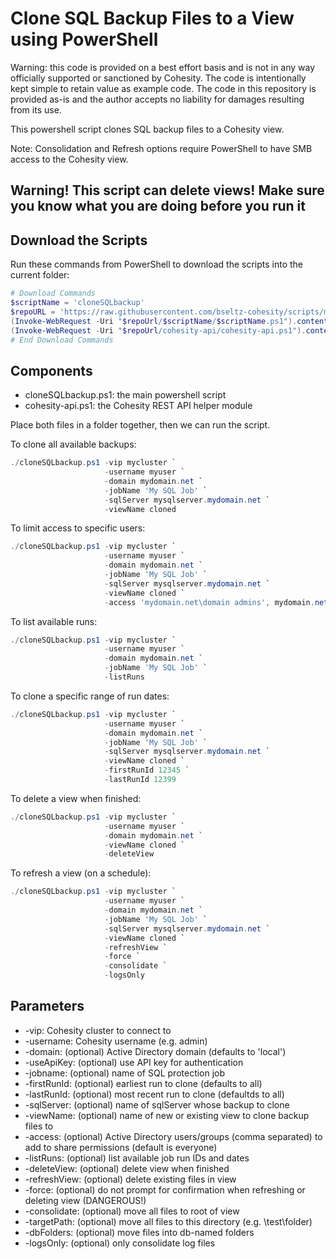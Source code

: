 # Clone SQL Backup Files to a View using PowerShell

Warning: this code is provided on a best effort basis and is not in any way officially supported or sanctioned by Cohesity. The code is intentionally kept simple to retain value as example code. The code in this repository is provided as-is and the author accepts no liability for damages resulting from its use.

This powershell script clones SQL backup files to a Cohesity view.

Note: Consolidation and Refresh options require PowerShell to have SMB access to the Cohesity view.

## Warning! This script can delete views! Make sure you know what you are doing before you run it

## Download the Scripts

Run these commands from PowerShell to download the scripts into the current folder:

```powershell
# Download Commands
$scriptName = 'cloneSQLbackup'
$repoURL = 'https://raw.githubusercontent.com/bseltz-cohesity/scripts/master/powershell'
(Invoke-WebRequest -Uri "$repoUrl/$scriptName/$scriptName.ps1").content | Out-File "$scriptName.ps1"; (Get-Content "$scriptName.ps1") | Set-Content "$scriptName.ps1"
(Invoke-WebRequest -Uri "$repoUrl/cohesity-api/cohesity-api.ps1").content | Out-File cohesity-api.ps1; (Get-Content cohesity-api.ps1) | Set-Content cohesity-api.ps1
# End Download Commands
```

## Components

* cloneSQLbackup.ps1: the main powershell script
* cohesity-api.ps1: the Cohesity REST API helper module

Place both files in a folder together, then we can run the script.

To clone all available backups:

```powershell
./cloneSQLbackup.ps1 -vip mycluster `
                     -username myuser `
                     -domain mydomain.net `
                     -jobName 'My SQL Job' `
                     -sqlServer mysqlserver.mydomain.net `
                     -viewName cloned
```

To limit access to specific users:

```powershell
./cloneSQLbackup.ps1 -vip mycluster `
                     -username myuser `
                     -domain mydomain.net `
                     -jobName 'My SQL Job' `
                     -sqlServer mysqlserver.mydomain.net `
                     -viewName cloned `
                     -access 'mydomain.net\domain admins', mydomain.net\othergroup
```

To list available runs:

```powershell
./cloneSQLbackup.ps1 -vip mycluster `
                     -username myuser `
                     -domain mydomain.net `
                     -jobName 'My SQL Job' `
                     -listRuns
```

To clone a specific range of run dates:

```powershell
./cloneSQLbackup.ps1 -vip mycluster `
                     -username myuser `
                     -domain mydomain.net `
                     -jobName 'My SQL Job' `
                     -sqlServer mysqlserver.mydomain.net `
                     -viewName cloned `
                     -firstRunId 12345 `
                     -lastRunId 12399
```

To delete a view when finished:

```powershell
./cloneSQLbackup.ps1 -vip mycluster `
                     -username myuser `
                     -domain mydomain.net `
                     -viewName cloned `
                     -deleteView
```

To refresh a view (on a schedule):

```powershell
./cloneSQLbackup.ps1 -vip mycluster `
                     -username myuser `
                     -domain mydomain.net `
                     -jobName 'My SQL Job' `
                     -sqlServer mysqlserver.mydomain.net `
                     -viewName cloned `
                     -refreshView `
                     -force `
                     -consolidate `
                     -logsOnly
```

## Parameters

* -vip: Cohesity cluster to connect to
* -username: Cohesity username (e.g. admin)
* -domain: (optional) Active Directory domain (defaults to 'local')
* -useApiKey: (optional) use API key for authentication
* -jobname: (optional) name of SQL protection job
* -firstRunId: (optional) earliest run to clone (defaults to all)
* -lastRunId: (optional) most recent run to clone (defaultds to all)
* -sqlServer: (optional) name of sqlServer whose backup to clone
* -viewName: (optional) name of new or existing view to clone backup files to
* -access: (optional) Active Directory users/groups (comma separated) to add to share permissions (default is everyone)
* -listRuns: (optional) list available job run IDs and dates
* -deleteView: (optional) delete view when finished
* -refreshView: (optional) delete existing files in view
* -force: (optional) do not prompt for confirmation when refreshing or deleting view (DANGEROUS!)
* -consolidate: (optional) move all files to root of view
* -targetPath: (optional) move all files to this directory (e.g. \test\folder)
* -dbFolders: (optional) move files into db-named folders
* -logsOnly: (optional) only consolidate log files
